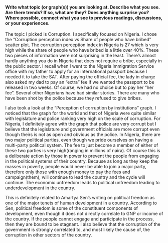 #### Write what topic (or graph(s)) you are looking at. Describe what you see. Are there trends? If so, what are they? Does anything surprise you? Where possible, connect what you see to previous readings, discussions, or your experiences. 


The topic I picked is Corruption. I specifically focused on Nigeria. I chose the “Corruption perception index vs Share of people who have bribed” scatter plot. The corruption perception index in Nigeria is 27 which is very high while the share of people who have bribed is a little over 40%. These two pieces of information were not surprising in the least. There’s almost hardly anything you do in Nigeria that does not require a bribe, especially in the public sector. I recall when I went to the Nigeria Immigration Service office with my father to apply for an international passport because I needed it to take the SAT. After paying the official fee, the lady in charge also asked my dad to pay an “extra” fee if we wanted the passport to be released in two weeks. Of course, we had no choice but to pay her “her fee”. Several other Nigerians have had similar stories. There are many who have been shot by the police because they refused to give bribes. 

I also took a look at the “Perception of corruption by institutions” graph. I noticed that the graph for the world and that of Nigeria were quite similar with legislature and police ranking very high on the scale of corruption. For Nigeria, I definitely agree with the graph that police are very corrupt but I believe that the legislature and government officials are more corrupt even though theirs is not as open and obvious as the police. In Nigeria, there are two major political parties, even though we pride ourselves on having a multi-party political system. The fee to just become a member of either of these two parties is very high(ranging in millions of naira). Of course this is a deliberate action by those in power to prevent the people from engaging in the political systems of their country. Because as long as they keep the masses in poverty, people would never be able to join a major party, therefore only those with enough money to pay the fees and campaign(them), will continue to lead the country and the cycle will continue.  The economic unfreedom leads to political unfreedom leading to underdevelopment in the country.

This is definitely related to Amartya Sen’s writing on political freedom as one of the major tenets of human development in a country. According to Sen, political freedom is some of  the constituent components of development, even though it does not directly correlate to GNP or income of the country. If the people cannot engage and participate in the process, then they are bound to be stagnant. I also believe that the corruption of the government is strongly correlated to, and most likely the cause of, the corruption in other sectors of the country. 
